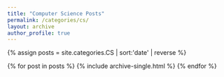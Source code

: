 ```yaml
---
title: "Computer Science Posts"
permalink: /categories/cs/
layout: archive
author_profile: true
---
```


{% assign posts = site.categories.CS | sort:'date' | reverse %}

{% for post in posts %}
    {% include archive-single.html %}
{% endfor %}